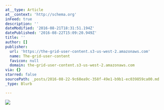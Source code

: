 ```yaml
---
at__type: Article
at__context: 'http://schema.org'
inFeed: true
description: ''
dateModified: '2016-08-21T18:31:51.194Z'
datePublished: '2016-08-22T15:09:20.949Z'
title: ''
author: []
publisher:
  url: 'https://the-grid-user-content.s3-us-west-2.amazonaws.com'
  name: The-grid-user-content
  favicon: null
  domain: the-grid-user-content.s3-us-west-2.amazonaws.com
via: {}
starred: false
sourcePath: _posts/2016-08-22-9c68ea9c-358f-49e1-b9b1-ec039859ca00.md
_type: Blurb

---
```

<article style=""><img src="https://the-grid-user-content.s3-us-west-2.amazonaws.com/d07c31cb-18f0-46d3-9e4e-39d755301f0d.jpg" /></article>